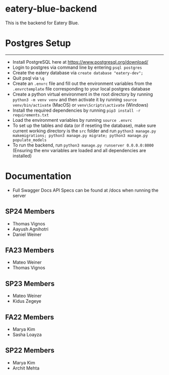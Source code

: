 # eatery-blue-backend

This is the backend for Eatery Blue.

# Postgres Setup

---

- Install PostgreSQL here at https://www.postgresql.org/download/
- Login to postgres via command line by entering `psql postgres`
- Create the eatery database via `create database "eatery-dev";`
- Quit psql via `\q`
- Create an `.envrc` file and fill out the environment variables from the `.envrctemplate` file corresponding to your local postgres database
- Create a python virtual environment in the root directory by running `python3 -m venv venv` and then activate it by running `source venv/bin/activate` (MacOS) or `venv\Scripts\activate` (Windows)
- Install the required dependencies by running `pip3 install -r requirements.txt`
- Load the environment variables by running `source .envrc`
- To set up the tables and data (or if reseting the database), make sure current working directory is the `src` folder and run `python3 manage.py makemigrations; python3 manage.py migrate; python3 manage.py populate_models`
- To run the backend, run `python3 manage.py runserver 0.0.0.0:8000` (Ensuring the env variables are loaded and all dependencies are installed)

# Documentation

- Full Swagger Docs API Specs can be found at /docs when running the server

## SP24 Members

- Thomas Vignos
- Aayush Agnihotri
- Daniel Weiner

## FA23 Members

- Mateo Weiner
- Thomas Vignos

## SP23 Members

- Mateo Weiner
- Kidus Zegeye

## FA22 Members

- Marya Kim
- Sasha Loayza

## SP22 Members

- Marya Kim
- Archit Mehta
